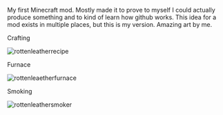 My first Minecraft mod. Mostly made it to prove to myself I could actually produce something and to kind of learn how github works. This idea for a mod exists in multiple places, but this is my version. Amazing art by me.

Crafting
 
![rottenleatherrecipe](https://user-images.githubusercontent.com/84058146/214477673-b28be2a8-466e-45bd-8a2b-cc78625f4a03.png)


Furnace 
 
![rottenleaetherfurnace](https://user-images.githubusercontent.com/84058146/214477689-14eb3462-82be-4729-8f36-8d3a600c0fab.png)


Smoking
 
![rottenleathersmoker](https://user-images.githubusercontent.com/84058146/214477699-c6543832-a236-486d-84e1-71139c198623.png)
